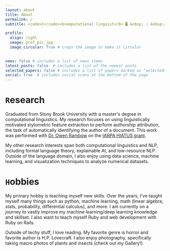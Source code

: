 ```yaml
---
layout: about
title: About
permalink: /
subtitle: <code>C</code><b>omputational linguist</b> 🖥️ &nbsp; | &nbsp;<code>L</code><b>ife-long learner </b> 📚 &nbsp; | &nbsp;<code>P</code><b>hotographer</b> 📷

profile:
  align: right
  image: prof_pic.jpg
  image_circular: True # crops the image to make it circular
  

news: false # includes a list of news items
latest_posts: false  # includes a list of the newest posts
selected_papers: false # includes a list of papers marked as "selected={true}"
social: true  # includes social icons at the bottom of the page
---
```


<h1> <code>R</code>esearch</h1>

Graduated from Stony Brook University with a master's degree in computational linguistics. My research focuses on using linguistically motivated stylometric feature extraction to perform authorship attribution, the task of automatically identifying the author of a document. This work was performed with [Dr. Owen Rambow](https://owenrambow.com/) on the [IARPA HIATUS grant](https://www.iarpa.gov/research-programs/hiatus). 

My other research interests span both computational linguistics and NLP, including formal language theory, explainable AI, and low-resource NLP. Outside of the language domain, I also enjoy using data science, machine learning, and visualization techniques to analyze numerical datasets.

<h1> <code>H</code>obbies</h1>
My primary hobby is teaching myself new skills. Over the years, I've taught myself many things such as python, machine learning, math (linear algebra, stats, probability, differential calculus), and more. I am currently on a journey to vastly improve my machine learning/deep learning knowledge and skillset. I also want to teach myself Ruby and web development with Ruby on Rails.

Outside of techy stuff, I love reading. My favorite genre is horror and favorite author is H.P. Lovecraft. I also enjoy photography, specifically taking macro photos of plants and insects (check out my Gallery!).

